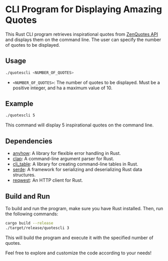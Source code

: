 # CLI Program for Displaying Amazing Quotes

This Rust CLI program retrieves inspirational quotes from [ZenQuotes API](https://zenquotes.io/api/quotes/) and displays them on the command line. The user can specify the number of quotes to be displayed.

## Usage

```bash
./quotescli <NUMBER_OF_QUOTES>
```

- `<NUMBER_OF_QUOTES>`: The number of quotes to be displayed. Must be a positive integer, and ha a maximum value of 10.

## Example

```bash
./quotescli 5
```

This command will display 5 inspirational quotes on the command line.

## Dependencies

- [anyhow](https://crates.io/crates/anyhow): A library for flexible error handling in Rust.
- [clap](https://crates.io/crates/clap): A command-line argument parser for Rust.
- [cli_table](https://crates.io/crates/cli_table): A library for creating command-line tables in Rust.
- [serde](https://crates.io/crates/serde): A framework for serializing and deserializing Rust data structures.
- [reqwest](https://crates.io/crates/reqwest): An HTTP client for Rust.

## Build and Run

To build and run the program, make sure you have Rust installed. Then, run the following commands:

```bash
cargo build --release
./target/release/quotescli 3
```

This will build the program and execute it with the specified number of quotes.

Feel free to explore and customize the code according to your needs!
